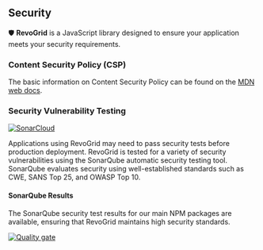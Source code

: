 ## Security

🛡️ **RevoGrid** is a JavaScript library designed to ensure your application meets your security requirements. 

### Content Security Policy (CSP)

The basic information on Content Security Policy can be found on the [MDN web docs](https://developer.mozilla.org/en-US/docs/Web/HTTP/CSP).

### Security Vulnerability Testing

[![SonarCloud](https://sonarcloud.io/images/project_badges/sonarcloud-white.svg)](https://sonarcloud.io/summary/new_code?id=revolist_revogrid)

Applications using RevoGrid may need to pass security tests before production deployment. RevoGrid is tested for a variety of security vulnerabilities using the SonarQube automatic security testing tool. SonarQube evaluates security using well-established standards such as CWE, SANS Top 25, and OWASP Top 10.

#### SonarQube Results

The SonarQube security test results for our main NPM packages are available, ensuring that RevoGrid maintains high security standards.

[![Quality gate](https://sonarcloud.io/api/project_badges/quality_gate?project=revolist_revogrid)](https://sonarcloud.io/summary/new_code?id=revolist_revogrid)